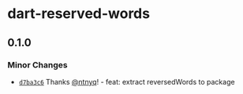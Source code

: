 # dart-reserved-words

## 0.1.0

### Minor Changes

- [`d7ba3c6`](https://github.com/ntnyq/dart-packages/commit/d7ba3c6f836f8d7cc302cd2847e8d50fafe6bc4a) Thanks [@ntnyq](https://github.com/ntnyq)! - feat: extract reversedWords to package
